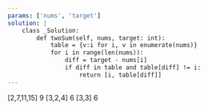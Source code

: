 ```yaml
---
params: ['nums', 'target']
solution: |
    class _Solution:
        def twoSum(self, nums, target: int):
            table = {v:i for i, v in enumerate(nums)}
            for i in range(len(nums)):
                diff = target - nums[i]
                if diff in table and table[diff] != i:
                    return [i, table[diff]]
---
```

[2,7,11,15]
9
[3,2,4]
6
[3,3]
6

